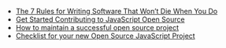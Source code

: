 
- [The 7 Rules for Writing Software That Won’t Die When You Do](https://medium.com/@karan/the-7-rules-for-writing-software-that-wont-die-when-you-do-38ef0a925650)
- [Get Started Contributing to JavaScript Open Source](https://egghead.io/articles/get-started-contributing-to-javascript-open-source)
- [How to maintain a successful open source project](https://medium.com/code-zen/how-to-maintain-a-successful-open-source-project-aaa2a5437d3a)
- [Checklist for your new Open Source JavaScript Project](http://ericdouglas.github.io/2015/09/27/checklist-for-your-new-open-source-javascript-project)
